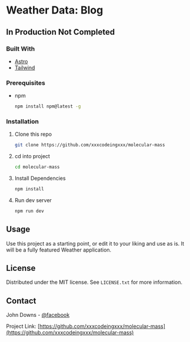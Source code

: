 # Weather Data: Blog

## In Production Not Completed

### Built With

- [Astro](https://astro.build)
- [Tailwind](https://tailwindcss.com/)

### Prerequisites

- npm
  ```sh
  npm install npm@latest -g
  ```

### Installation

1. Clone this repo
   ```sh
   git clone https://github.com/xxxcodeingxxx/molecular-mass
   ```
2. cd into project
   ```sh
   cd molecular-mass
   ```
3. Install Dependencies
   ```sh
   npm install
   ```
4. Run dev server
   ```sh
   npm run dev
   ```

## Usage

Use this project as a starting point, or edit it to your liking and use as is. It will be a fully featured Weather application.

## License

Distributed under the MIT license. See `LICENSE.txt` for more information.

## Contact

John Downs - [@facebook](https://facebook.com/john.downs.5872)

Project Link: [https://github.com/xxxcodeingxxx/molecular-mass](https://github.com/xxxcodeingxxx/molecular-mass)

